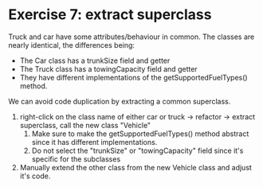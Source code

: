 # Exercise 7: extract superclass

Truck and car have some attributes/behaviour in common. 
The classes are nearly identical, the differences being:
* The Car class has a trunkSize field and getter
* The Truck class has a towingCapacity field and getter
* They have different implementations of the getSupportedFuelTypes() method.

We can avoid code duplication by extracting a common superclass.
1. right-click on the class name of either car or truck -> refactor -> extract superclass, call the new class "Vehicle"
   1. Make sure to make the getSupportedFuelTypes() method abstract since it has different implementations.
   2. Do not select the "trunkSize" or "towingCapacity" field since it's specific for the subclasses
2. Manually extend the other class from the new Vehicle class and adjust it's code.
